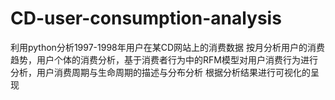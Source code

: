 # CD-user-consumption-analysis
利用python分析1997-1998年用户在某CD网站上的消费数据
按月分析用户的消费趋势，用户个体的消费分析，基于消费者行为中的RFM模型对用户消费行为进行分析，用户消费周期与生命周期的描述与分布分析
根据分析结果进行可视化的呈现
